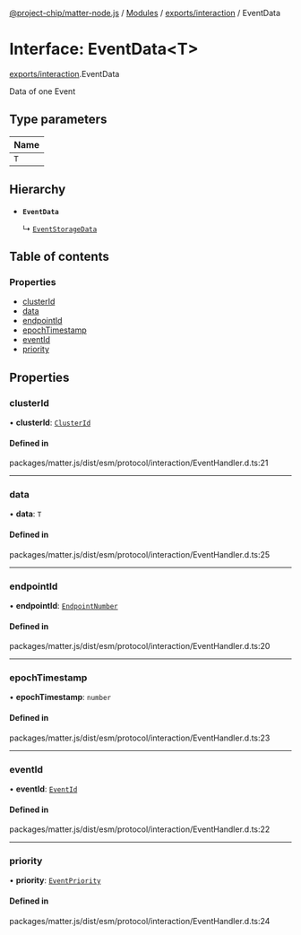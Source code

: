 [@project-chip/matter-node.js](../README.md) / [Modules](../modules.md) / [exports/interaction](../modules/exports_interaction.md) / EventData

# Interface: EventData\<T\>

[exports/interaction](../modules/exports_interaction.md).EventData

Data of one Event

## Type parameters

| Name |
| :------ |
| `T` |

## Hierarchy

- **`EventData`**

  ↳ [`EventStorageData`](exports_interaction.EventStorageData.md)

## Table of contents

### Properties

- [clusterId](exports_interaction.EventData.md#clusterid)
- [data](exports_interaction.EventData.md#data)
- [endpointId](exports_interaction.EventData.md#endpointid)
- [epochTimestamp](exports_interaction.EventData.md#epochtimestamp)
- [eventId](exports_interaction.EventData.md#eventid)
- [priority](exports_interaction.EventData.md#priority)

## Properties

### clusterId

• **clusterId**: [`ClusterId`](../modules/exports_datatype.md#clusterid)

#### Defined in

packages/matter.js/dist/esm/protocol/interaction/EventHandler.d.ts:21

___

### data

• **data**: `T`

#### Defined in

packages/matter.js/dist/esm/protocol/interaction/EventHandler.d.ts:25

___

### endpointId

• **endpointId**: [`EndpointNumber`](../modules/exports_datatype.md#endpointnumber)

#### Defined in

packages/matter.js/dist/esm/protocol/interaction/EventHandler.d.ts:20

___

### epochTimestamp

• **epochTimestamp**: `number`

#### Defined in

packages/matter.js/dist/esm/protocol/interaction/EventHandler.d.ts:23

___

### eventId

• **eventId**: [`EventId`](../modules/exports_datatype.md#eventid)

#### Defined in

packages/matter.js/dist/esm/protocol/interaction/EventHandler.d.ts:22

___

### priority

• **priority**: [`EventPriority`](../enums/exports_cluster.EventPriority.md)

#### Defined in

packages/matter.js/dist/esm/protocol/interaction/EventHandler.d.ts:24
